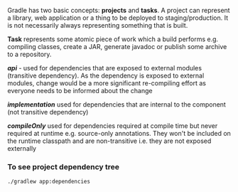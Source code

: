 Gradle has two basic concepts: **projects** and **tasks**. A project can represent a library, web application or a thing to be deployed to staging/production. It is not necessarily always representing something that is built. 

**Task** represents some atomic piece of work which a build performs e.g. compiling classes, create a JAR, generate javadoc or publish some archive to a repository.

**_api_** - used for dependencies that are exposed to external modules (transitive dependency). As the dependency is exposed to external modules, change would be a more significant re-compiling effort as everyone needs to be informed about the change

**_implementation_** used for dependencies that are internal to the component (not transitive dependency)

**_compileOnly_** used for dependencies required at compile time but never required at runtime e.g. source-only annotations. They won't be included on the runtime classpath and are non-transitive i.e. they are not exposed externally

### To see project dependency tree
`./gradlew app:dependencies` 
